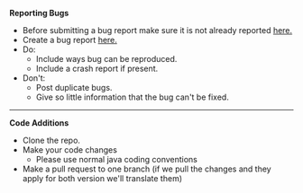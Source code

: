 __Reporting Bugs__
* Before submitting a bug report make sure it is not already reported [here.](https://github.com/UndercastTeam/UndercastClient/issues/)
* Create a bug report [here.](https://github.com/UndercastTeam/UndercastClient/issues/new)
* Do:
    * Include ways bug can be reproduced.
    * Include a crash report if present.
* Don't:
    * Post duplicate bugs.
    * Give so little information that the bug can't be fixed.

* * *

__Code Additions__
* Clone the repo. 
* Make your code changes
    * Please use normal java coding conventions
* Make a pull request to one branch (if we pull the changes and they apply for both version we'll translate them)
